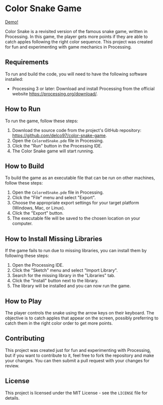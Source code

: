 # Color Snake Game

[Demo!](./docs/img/demo.gif)

Color Snake is a revisited version of the famous snake game, written in Processing. In this game, the player gets more points if they are able to catch apples following the right color sequence. This project was created for fun and experimenting with game mechanics in Processing.

## Requirements

To run and build the code, you will need to have the following software installed:

- Processing 3 or later: Download and install Processing from the official website https://processing.org/download/.

## How to Run

To run the game, follow these steps:

1. Download the source code from the project's GitHub repository: https://github.com/delco97/color-snake-game.
2. Open the `ColoredSnake.pde` file in Processing.
3. Click the "Run" button in the Processing IDE.
4. The Color Snake game will start running.

## How to Build

To build the game as an executable file that can be run on other machines, follow these steps:

1. Open the `ColoredSnake.pde` file in Processing.
2. Click the "File" menu and select "Export".
3. Choose the appropriate export settings for your target platform (Windows, Mac, or Linux).
4. Click the "Export" button.
5. The executable file will be saved to the chosen location on your computer.

## How to Install Missing Libraries

If the game fails to run due to missing libraries, you can install them by following these steps:

1. Open the Processing IDE.
2. Click the "Sketch" menu and select "Import Library".
3. Search for the missing library in the "Libraries" tab.
4. Click the "Install" button next to the library.
5. The library will be installed and you can now run the game.

## How to Play

The player controls the snake using the arrow keys on their keyboard. The objective is to catch apples that appear on the screen, possibly preferring to catch them in the right color order to get more points.

## Contributing

This project was created just for fun and experimenting with Processing, but if you want to contribute to it, feel free to fork the repository and make your changes. You can then submit a pull request with your changes for review.

## License

This project is licensed under the MIT License - see the `LICENSE` file for details.